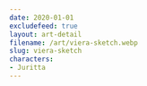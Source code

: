 ```yaml
---
date: 2020-01-01
excludefeed: true
layout: art-detail
filename: /art/viera-sketch.webp
slug: viera-sketch
characters:
- Juritta
---
```

